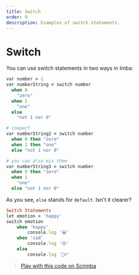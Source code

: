 ```yaml
---
title: Switch
order: 9
description: Examples of switch statements.
---
```


# Switch

You can use switch statements in two ways in Imba:

```ruby
var number = 1
var numberString = switch number
  when 0
    "zero"
  when 1
    "one"
  else
    "not 1 nor 0"

# compact 
var numberString2 = switch number
  when 0 then "zero"
  when 1 then "one"
  else "not 1 nor 0"

# you can also mix them
var numberString3 = switch number
  when 0 then "zero"
  when 1
    "one"
  else "not 1 nor 0"
```

As you see, `else` stands for `default`. Isn't it clearer?



```ruby
Switch Statements
let emotion = 'happy'
switch emotion
    when 'happy'
        console.log '😀'
    when 'sad'
        console.log '😢'
    else
        console.log '🤷‍♂️'
```

> [Play with this code on Scrimba](https://scrimba.com/c/cQqQeWuD)

